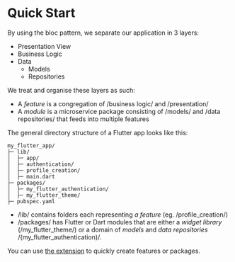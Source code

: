 # Quick Start
By using the bloc pattern, we separate our application in 3 layers:
* Presentation View
* Business Logic
* Data
	* Models
	* Repositories

We treat and organise these layers as such:
* A *feature* is a congregation of /business logic/ and /presentation/
* A *module* is a microservice package consisting of /models/ and /data repositories/ that feeds into multiple features

The general directory structure of a Flutter app looks like this:

```
my_flutter_app/
├─ lib/
│  ├─ app/
│  ├─ authentication/
│  ├─ profile_creation/
│  ├─ main.dart
├─ packages/
│  ├─ my_flutter_authentication/
│  ├─ my_flutter_theme/
├─ pubspec.yaml
```

* /lib/ contains folders each representing *a feature* (eg. /profile_creation/)
* /packages/ has Flutter or Dart modules that are either a *widget library* (/my_flutter_theme/) or a domain of *models* and *data repositories* /(my_flutter_authentication)/.

You can use [the extension](https://github.com/nathanielxd/flutterfall/master/extensions/vscode) to quickly create features or packages.